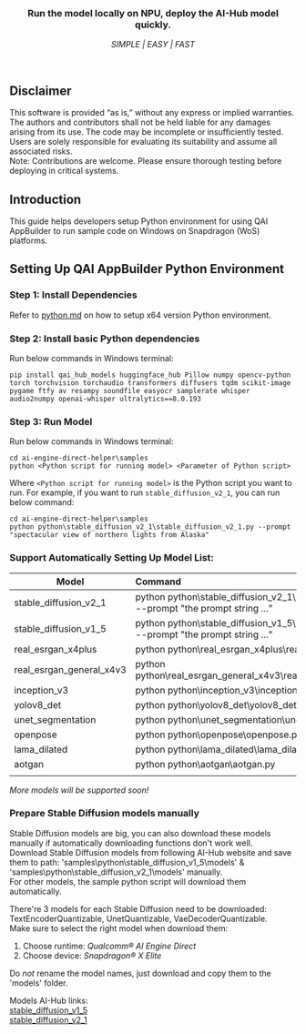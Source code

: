 <br>

<div align="center">
  <h3>Run the model locally on NPU, deploy the AI-Hub model quickly.</h3>
  <p><i> SIMPLE | EASY | FAST </i></p>
</div>
<br>

## Disclaimer
This software is provided “as is,” without any express or implied warranties. The authors and contributors shall not be held liable for any damages arising from its use. The code may be incomplete or insufficiently tested. Users are solely responsible for evaluating its suitability and assume all associated risks. <br>
Note: Contributions are welcome. Please ensure thorough testing before deploying in critical systems.

## Introduction 
This guide helps developers setup Python environment for using QAI AppBuilder to run sample code on Windows on Snapdragon (WoS) platforms.

## Setting Up QAI AppBuilder Python Environment

### Step 1: Install Dependencies
Refer to [python.md](../../docs/python.md) on how to setup x64 version Python environment.

### Step 2: Install basic Python dependencies
Run below commands in Windows terminal:
```
pip install qai_hub_models huggingface_hub Pillow numpy opencv-python torch torchvision torchaudio transformers diffusers tqdm scikit-image pygame ftfy av resampy soundfile easyocr samplerate whisper audio2numpy openai-whisper ultralytics==8.0.193
```

### Step 3: Run Model
Run below commands in Windows terminal:
```
cd ai-engine-direct-helper\samples
python <Python script for running model> <Parameter of Python script>
```
Where `<Python script for running model>` is the Python script you want to run. For example, if you want to run `stable_diffusion_v2_1`, you can run below command:
```
cd ai-engine-direct-helper\samples
python python\stable_diffusion_v2_1\stable_diffusion_v2_1.py --prompt "spectacular view of northern lights from Alaska"
```

### Support Automatically Setting Up Model List:

|  Model   | Command  |
|  ----  | :---- |
| stable_diffusion_v2_1 | python python\stable_diffusion_v2_1\stable_diffusion_v2_1.py --prompt "the prompt string ..." |
| stable_diffusion_v1_5 | python python\stable_diffusion_v1_5\stable_diffusion_v1_5.py --prompt "the prompt string ..." |
| real_esrgan_x4plus  | python python\real_esrgan_x4plus\real_esrgan_x4plus.py |
| real_esrgan_general_x4v3  | python python\real_esrgan_general_x4v3\real_esrgan_general_x4v3.py |
| inception_v3  | python python\inception_v3\inception_v3.py |
| yolov8_det  | python python\yolov8_det\yolov8_det.py |
| unet_segmentation  | python python\unet_segmentation\unet_segmentation.py |
| openpose  | python python\openpose\openpose.py |
| lama_dilated  | python python\lama_dilated\lama_dilated.py |
| aotgan  | python python\aotgan\aotgan.py |
| | |

*More models will be supported soon!*

### Prepare Stable Diffusion models manually
Stable Diffusion models are big, you can also download these models manually if automatically downloading functions don't work well.<br>
Download Stable Diffusion models from following AI-Hub website and save them to path: 'samples\python\stable_diffusion_v1_5\models' & 'samples\python\stable_diffusion_v2_1\models' manually.<br>
For other models, the sample python script will download them automatically.

There're 3 models for each Stable Diffusion need to be downloaded: TextEncoderQuantizable, UnetQuantizable, VaeDecoderQuantizable. <br>
Make sure to select the right model when download them:<br>
1. Choose runtime: *Qualcomm® AI Engine Direct*<br>
2. Choose device: *Snapdragon® X Elite*<br>

Do *not* rename the model names, just download and copy them to the 'models' folder. <br>

Models AI-Hub links:<br>
[stable_diffusion_v1_5](https://aihub.qualcomm.com/compute/models/stable_diffusion_v1_5_w8a16_quantized)<br>
[stable_diffusion_v2_1](https://aihub.qualcomm.com/compute/models/stable_diffusion_v2_1_quantized)<br>